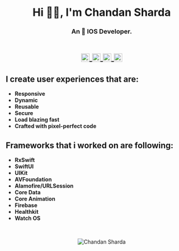 <h1 align="center"> Hi 👋🏽, I'm Chandan Sharda </h1>
<h3 align="center">
    An  IOS Developer.  
</h3>
<h1 align="center">
<a href="https://in.linkedin.com/in/chandan-sharda-a33869b8">
  <img align="center" alt="Chandan Sharda's Linkdin" width="22px" src="https://cdn.jsdelivr.net/npm/simple-icons@v3/icons/linkedin.svg" />
</a>
<a href="https://github.com/chandansharda">
  <img align="center" alt="Chandan Sharda's Github" width="22px" src="https://cdn.jsdelivr.net/npm/simple-icons@v3/icons/github.svg" />
</a>
<a href="https://www.instagram.com/_chandan_sharda_/">
  <img align="center" alt=Chandan Sharda's Instagram" width="22px" src="https://cdn.jsdelivr.net/npm/simple-icons@v3/icons/instagram.svg" />
</a>
<a href="https://www.facebook.com/chandan.sharda.98">
  <img align="center" alt="Chandan Sharda's Facebook" width="22px" src="https://cdn.jsdelivr.net/npm/simple-icons@v3/icons/facebook.svg" />
</a>
</h1>
<h2 align="left">
    I create user experiences that are:
</h2>

- **Responsive**
- **Dynamic**
- **Reusable**
- **Secure**
- **Load blazing fast**
- **Crafted with pixel-perfect code**

<h2 align="left">
    Frameworks that i worked on are following:
</h2>

- **RxSwift**
- **SwiftUI**
- **UIKit**
- **AVFoundation**
- **Alamofire/URLSession**
- **Core Data**
- **Core Animation**
- **Firebase**
- **Healthkit**
- **Watch OS**

<br/>

<p align="center"> <img src="https://komarev.com/ghpvc/?username=chandansharda&color=green" alt="Chandan Sharda" /> </p>
